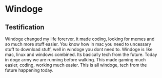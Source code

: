 # Windoge


## Testification
Windoge changed my life forerver, it made coding, looking for memes and so much more stuff easier. You know how in mac you need to uncessary stuff to download stuff, well in windoge you dont need to. Windoge is like mac, linux and windows combined. Its basically tech from the future. Today in doge army we are running before walking. This made gaming much easier, coding, working much easier. This is all windoge, tech from the future happening today.
